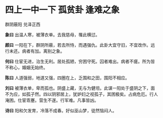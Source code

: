 # 四上一中一下 孤贫卦 逢难之象

群阴蔽阳 兑泽正西

**象曰** 出温人寒，被薄衣单。去我慈母，罹此横愆。

**颜曰** 一阳在下，群阴所蔽，若去所恃，而遇强仇。此卦大宜守旧，不宜改作。远行未还。病者有加。离别之象。

**何曰** 仕宦无进，治生无利。居处孤陋，穷困守死。囚者难出。病者不瘥。所为皆不称心，婚姻无始终。

**陈曰** 人道强弱，地道又强，四圈在上，乏围和之田，围阳不相应。

**刘曰** 被薄衣单，卑而孤也。阴盛上藏，无与为健坦。此谋一阳处于盛阴之下，面不为应，如孤子然。四以阴邪居上，犹妒妇之视孤子，其困极矣。占病危厄。行人淹困。仕宦乖蹇。营生不遂。行军难。凡事皆凶。

**诗曰** 阳和欠发育，冷落不成春。好似巫山梦，徒然恼闷人。
